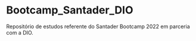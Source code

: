 # Bootcamp_Santader_DIO
Repositório de estudos referente do Santader Bootcamp 2022 em parceria com a DIO.
